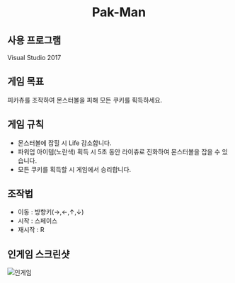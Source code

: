 <h1 align="center">Pak-Man</h1>

## 사용 프로그램
Visual Studio 2017

## 게임 목표
피카츄를 조작하여 몬스터볼을 피해 모든 쿠키를 획득하세요.

## 게임 규칙
- 몬스터볼에 잡힐 시 Life 감소합니다.
- 파워업 아이템(노란색) 획득 시 5초 동안 라이츄로 진화하여 몬스터볼을 잡을 수 있습니다.
- 모든 쿠키를 획득할 시 게임에서 승리합니다.

## 조작법
- 이동 : 방향키(→,←,↑,↓)
- 시작 : 스페이스
- 재시작 : R

## 인게임 스크린샷
![인게임](https://user-images.githubusercontent.com/52817679/131984560-0913817c-f3c2-4672-a227-7c51c7e8e649.png)
